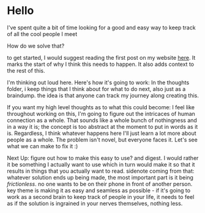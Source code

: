 # Hello

I've spent quite a bit of time looking for a good and easy way to keep track of all the cool people I meet

How do we solve that?

to get started, I would suggest reading the first post on my website [here](arnavchauhan.com/blog/peoplecrm). It marks the start of why I think this needs to happen. It also adds context to the rest of this.

I'm thinking out loud here. Here's how it's going to work:
In the thoughts folder, i keep things that I think about for what to do next, also just as a braindump. the idea is that anyone can track my journey along creating this.

If you want my high level thoughts as to what this could become:
I feel like throughout working on this, I'm going to figure out the intricaces of human connection as a whole. That sounds like a whole bunch of nothingness and in a way it is; the concept is too abstract at the moment to put in words as it is. Regardless, I think whatever happens here I'll just learn a lot more about people as a whole. The problem isn't novel, but everyone faces it. Let's see what we can make to fix it :)

Next Up: figure out how to make this easy to use? and digest. I would rather it be something I actually want to use which in turn would make it so that it results in things that you actually want to read.
sidenote coming from that: whatever solution ends up being made, the most important part is it being *frictionless*. no one wants to be on their phone in front of another person. key theme is making it as easy and seamless as possible - if it's going to work as a second brain to keep track of people in your life, it needs to feel as if the solution is ingrained in your nerves themselves, nothing less.
